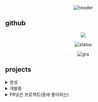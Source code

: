 <div align="center">
    
![header](https://capsule-render.vercel.app/api?type=waving&color=00AAFF&height=300&section=header&desc=Sunrin%20Software%20Division%20118th&descAlign=70&text=Asta&fontSize=70&FontAlignY=40&fontColor=ffffff)

</div>

## github
<div align="center">
<a href="https://opgc.me/#/users/p-asta" target="_blank"><img src="https://api.opgc.me/githubs/users/p-asta/tag/?theme=basic" /></a>   
    
![status](https://github-readme-stats.vercel.app/api?username=p-asta&show_icons=true&theme=white)


![gra](https://github-readme-activity-graph.vercel.app/graph?username=p-asta&bg_color=ffffff&color=3366ff&line=3366ff&point=3366ff&area=true&hide_border=true)

</div>

## projects
<details>
<summary>완성</summary>
<table>
    <tr>
        <th>프로젝트명</th>
        <th>소스코드</th>
    </tr>
    <tr>
        <td>NY Music</td>
        <td>https://github.com/p-asta/ny-music</td>
    </tr>
    <tr>
        <td>tosspay-rs</td>
        <td>https://github.com/tosspay-lib/tosspay-rs</td>
    </tr>
    <tr>
        <td>tosspay-py</td>
        <td>https://github.com/tosspay-lib/tosspay-py</td>
    </tr>
    <tr>
        <td>pet</td>
        <td>https://github.com/p-asta/pet</td>
    </tr>
    <tr>
        <td>stonyite</td>
        <td>https://github.com/p-asta/stonyite</td>
    </tr>
    <tr>
        <td>ＬＩＭＢＯ</td>
        <td>https://github.com/p-asta/limbo</td>
    </tr>
    <tr>
        <td>rust-tetris</td>
        <td>https://github.com/p-asta/rust-tetris</td>
    </tr>
    <tr>
        <td>rust-sanke</td>
        <td>https://github.com/p-asta/rust-snake</td>
    </tr>
    <tr>
        <td>colorfully-rs</td>
        <td>https://github.com/p-asta/colorfully-rs</td>
    </tr>
    <tr>
        <td>웹게임</td>
        <td>https://github.com/p-asta/game-project</td>
    </tr>
</table>
</details>

<details>
<summary>개발중</summary>
<table>
    <tr>
        <th>프로젝트명</th>
        <th>소스코드</th>
    </tr>
    <tr>
        <td>ny-music(v2)</td>
        <td>비공개</td>
    </tr>
</table>
</details>


<details>
<summary>PR넣은 프로잭트(중에 좋아하는)</summary>
<table>
    <tr>
        <th>프로젝트명</th>
        <th>소스코드</th>
    </tr>
    <tr>
        <td>Dotfiles</td>
        <td>https://github.com/Phant80m/Dotfiles</td>
    </tr>
    <tr>
        <td>Seraphite</td>
        <td>https://github.com/Phant80m/Seraphite</td>
    </tr>
    <tr>
        <td>shuttle docs</td>
        <td>https://github.com/shuttle-hq/shuttle-docs</td>
    </tr>
</table>
</details>

</details>
